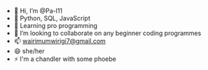 - 👋 Hi, I’m @Pa-l11
- 👀 Python, SQL, JavaScript
- 🌱 Learning pro programming
- 💞️ I’m looking to collaborate on any beginner coding programmes
- 📫 wairimumwirigi7@gmail.com
- 😄 she/her
- ⚡ I'm a chandler with some phoebe

<!---
Pa-l11/Pa-l11 is a ✨ special ✨ repository because its `README.md` (this file) appears on your GitHub profile.
You can click the Preview link to take a look at your changes.
---
